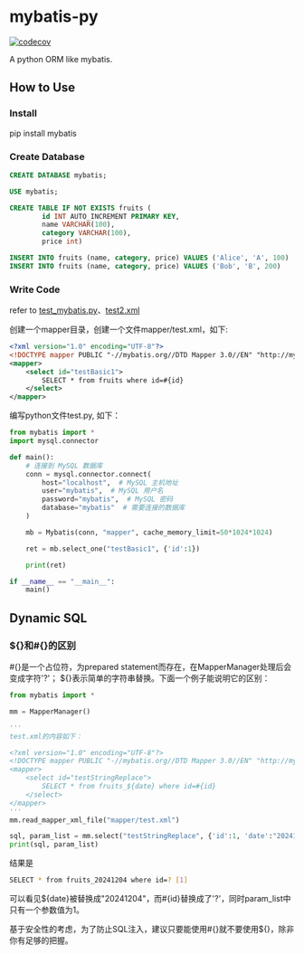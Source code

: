# mybatis-py
[![codecov](https://codecov.io/gh/ralgond/mybatis-py/branch/main/graph/badge.svg)](https://codecov.io/gh/ralgond/mybatis-py)


A python ORM like mybatis.

## How to Use

### Install 
pip install mybatis

### Create Database
```sql
CREATE DATABASE mybatis;

USE mybatis;

CREATE TABLE IF NOT EXISTS fruits (
        id INT AUTO_INCREMENT PRIMARY KEY, 
        name VARCHAR(100),
        category VARCHAR(100),
        price int)

INSERT INTO fruits (name, category, price) VALUES ('Alice', 'A', 100)
INSERT INTO fruits (name, category, price) VALUES ('Bob', 'B', 200)
```

### Write Code

refer to [test_mybatis.py](https://github.com/ralgond/mybatis-py/blob/main/test/test_mybatis.py)、[test2.xml](https://github.com/ralgond/mybatis-py/blob/main/mapper/test.xml)

创建一个mapper目录，创建一个文件mapper/test.xml，如下:
```xml
<?xml version="1.0" encoding="UTF-8"?>
<!DOCTYPE mapper PUBLIC "-//mybatis.org//DTD Mapper 3.0//EN" "http://mybatis.org/dtd/mybatis-3-mapper.dtd">
<mapper>
    <select id="testBasic1">
        SELECT * from fruits where id=#{id}
    </select>
</mapper>
```
编写python文件test.py, 如下：
```python
from mybatis import *
import mysql.connector

def main():
    # 连接到 MySQL 数据库
    conn = mysql.connector.connect(
        host="localhost",  # MySQL 主机地址
        user="mybatis",  # MySQL 用户名
        password="mybatis",  # MySQL 密码
        database="mybatis"  # 需要连接的数据库
    )

    mb = Mybatis(conn, "mapper", cache_memory_limit=50*1024*1024)

    ret = mb.select_one("testBasic1", {'id':1})

    print(ret)

if __name__ == "__main__":
    main()
```

## Dynamic SQL
### ${}和#{}的区别
#{}是一个占位符，为prepared statement而存在，在MapperManager处理后会变成字符'?'；
${}表示简单的字符串替换。下面一个例子能说明它的区别：
```python
from mybatis import *

mm = MapperManager()

'''
test.xml的内容如下：

<?xml version="1.0" encoding="UTF-8"?>
<!DOCTYPE mapper PUBLIC "-//mybatis.org//DTD Mapper 3.0//EN" "http://mybatis.org/dtd/mybatis-3-mapper.dtd">
<mapper>
    <select id="testStringReplace">
        SELECT * from fruits_${date} where id=#{id}
    </select>
</mapper>
'''
mm.read_mapper_xml_file("mapper/test.xml")

sql, param_list = mm.select("testStringReplace", {'id':1, 'date':"20241204"})
print(sql, param_list)
```
结果是
```bash
SELECT * from fruits_20241204 where id=? [1]
```
可以看见${date}被替换成"20241204"，而#{id}替换成了'?'，同时param_list中只有一个参数值为1。

基于安全性的考虑，为了防止SQL注入，建议只要能使用#{}就不要使用${}，除非你有足够的把握。